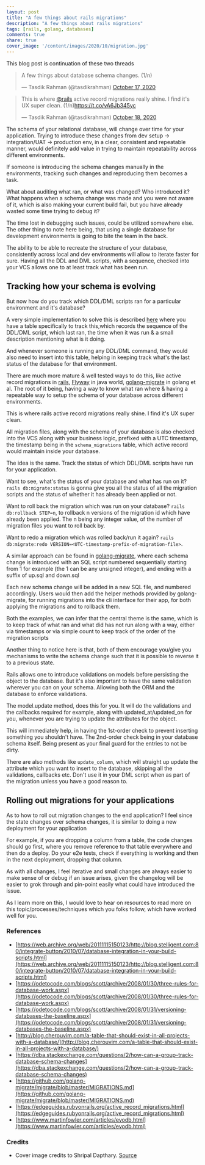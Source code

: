 ```yaml
---
layout: post
title: "A few things about rails migrations"
description: "A few things about rails migrations"
tags: [rails, golang, databases]
comments: true
share: true
cover_image: '/content/images/2020/10/migration.jpg'
---
```


This blog post is continuation of these two threads

<blockquote class="twitter-tweet"><p lang="en" dir="ltr">A few things about database schema changes. (1/n)</p>&mdash; Tasdik Rahman (@tasdikrahman) <a href="https://twitter.com/tasdikrahman/status/1317490663613624320?ref_src=twsrc%5Etfw">October 17, 2020</a></blockquote> <script async src="https://platform.twitter.com/widgets.js" charset="utf-8"></script>

<blockquote class="twitter-tweet"><p lang="en" dir="ltr">This is where <a href="https://twitter.com/rails?ref_src=twsrc%5Etfw">@rails</a> active record migrations really shine. I find it&#39;s UX super clean. (1/n)<a href="https://t.co/vA6Jb345yc">https://t.co/vA6Jb345yc</a></p>&mdash; Tasdik Rahman (@tasdikrahman) <a href="https://twitter.com/tasdikrahman/status/1317695102924451840?ref_src=twsrc%5Etfw">October 18, 2020</a></blockquote> <script async src="https://platform.twitter.com/widgets.js" charset="utf-8"></script>

The schema of your relational database, will change over time for your application. Trying to introduce these changes from dev setup -> integration/UAT -> production env, in a clear, consistent and repeatable manner, would definitely add value in trying to maintain repeatability across different environments.

If someone is introducing the schema changes manually in the environments, tracking such changes and reproducing them becomes a task.

What about auditing what ran, or what was changed? Who introduced it? What happens when a schema change was made and you were not aware of it, which is also making your current build fail, but you have already wasted some time trying to debug it?

The time lost in debugging such issues, could be utilized somewhere else. The other thing to note here being, that using a single database for development environments is going to bite the team in the back.

The ability to be able to recreate the structure of your database, consistently across local and dev environments will allow to iterate faster for sure. Having all the DDL and DML scripts, with a sequence, checked into your VCS allows one to at least track what has been run.

## Tracking how your schema is evolving

But now how do you track which DDL/DML scripts ran for a particular environment and it's database?

A very simple implementation to solve this is described [here](http://blog.cherouvim.com/a-table-that-should-exist-in-all-projects-with-a-database/) where you have a table specifically to track this,which records the sequence of the DDL/DML script, which last ran, the time when it was run & a small description mentioning what is it doing.

And whenever someone is running any DDL/DML command, they would also need to insert into this table, helping in keeping track what's the last status of the database for that environment.

There are much more mature & well tested ways to do this, like active record migrations in [rails](https://rails.org), [Flyway](https://flywaydb.org/) in java world, [golang-migrate](https://github.com/golang-migrate/migrate/) in golang et al. The root of it being, having a way to know what ran where & having a repeatable way to setup the schema of your database across different environments.

This is where rails active record migrations really shine. I find it's UX super clean.

All migration files, along with the schema of your database is also checked into the VCS along with your business logic, prefixed with a UTC timestamp, the timestamp being in the `schema_migrations` table, which active record would maintain inside your database.

The idea is the same. Track the status of which DDL/DML scripts have run for your application.

Want to see, what's the status of your database and what has run on it? `rails db:migrate:status` is gonna give you all the status of all the migration scripts and the status of whether it has already been applied or not.

Want to roll back the migration which was run on your database? `rails db:rollback STEP=n`, to rollback n versions of the migration id which have already been applied. The n being any integer value, of the number of migration files you want to roll back by.

Want to redo a migration which was rolled back/run it again? `rails db:migrate:redo VERSION=<UTC-timestamp-prefix-of-migration-file>`.

A similar approach can be found in [golang-migrate](https://github.com/golang-migrate/migrate), where each schema change is introduced with an SQL script numbered sequentially starting from 1 for example (the 1 can be any unsigned integer), and ending with a suffix of up.sql and down.sql

Each new schema change will be added in a new SQL file, and numbered accordingly. Users would then add the helper methods provided by golang-migrate, for running migrations into the cli interface for their app, for both applying the migrations and to rollback them.

Both the examples, we can infer that the central theme is the same, which is to keep track of what ran and what did has not run along with a way, either via timestamps or via simple count to keep track of the order of the migration scripts

Another thing to notice here is that, both of them encourage you/give you mechanisms to write the schema change such that it is possible to reverse it to a previous state.

Rails allows one to introduce validations on models before persisting the object to the database. But it's also important to have the same validation wherever you can on your schema. Allowing both the ORM and the database to enforce validations.

The model.update method, does this for you. It will do the validations and the callbacks required for example, along with updated_at/updated_on for you, whenever you are trying to update the attributes for the object.

This will immediately help, in having the 1st-order check to prevent inserting something you shouldn't have. The 2nd-order check being in your database schema itself. Being present as your final guard for the entries to not be dirty.

There are also methods like `update_column`, which will straight up update the attribute which you want to insert to the database, skipping all the validations, callbacks etc. Don't use it in your DML script when as part of the migration unless you have a good reason to.

## Rolling out migrations for your applications

As to how to roll out migration changes to the end application? I feel since the state changes over schema changes, it is similar to doing a new deployment for your application

For example, if you are dropping a column from a table, the code changes should go first, where you remove reference to that table everywhere and then do a deploy. Do your e2e tests, check if everything is working and then in the next deployment, dropping that column.

As with all changes, I feel iterative and small changes are always easier to make sense of or debug if an issue arises, given the changelog will be easier to grok through and pin-point easily what could have introduced the issue.

As I learn more on this, I would love to hear on resources to read more on this topic/processes/techniques which you folks follow, which have worked well for you.

### References

- [https://web.archive.org/web/20111115150123/http://blog.stelligent.com:80/integrate-button/2010/07/database-integration-in-your-build-scripts.html](https://web.archive.org/web/20111115150123/http://blog.stelligent.com:80/integrate-button/2010/07/database-integration-in-your-build-scripts.html)
- [https://odetocode.com/blogs/scott/archive/2008/01/30/three-rules-for-database-work.aspx](https://odetocode.com/blogs/scott/archive/2008/01/30/three-rules-for-database-work.aspx)
- [https://odetocode.com/blogs/scott/archive/2008/01/31/versioning-databases-the-baseline.aspx](https://odetocode.com/blogs/scott/archive/2008/01/31/versioning-databases-the-baseline.aspx)
- [http://blog.cherouvim.com/a-table-that-should-exist-in-all-projects-with-a-database/](http://blog.cherouvim.com/a-table-that-should-exist-in-all-projects-with-a-database/)
- [https://dba.stackexchange.com/questions/2/how-can-a-group-track-database-schema-changes](https://dba.stackexchange.com/questions/2/how-can-a-group-track-database-schema-changes)
- [https://github.com/golang-migrate/migrate/blob/master/MIGRATIONS.md](https://github.com/golang-migrate/migrate/blob/master/MIGRATIONS.md)
- [https://edgeguides.rubyonrails.org/active_record_migrations.html](https://edgeguides.rubyonrails.org/active_record_migrations.html)
- [https://www.martinfowler.com/articles/evodb.html](https://www.martinfowler.com/articles/evodb.html)

### Credits

- Cover image credits to Shripal Dapthary. [Source](https://unsplash.com/photos/3BbEYiIV7bo)
